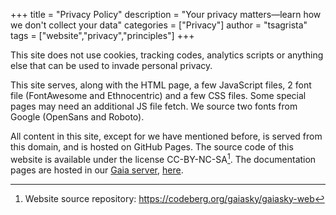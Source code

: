 +++
title = "Privacy Policy"
description = "Your privacy matters—learn how we don't collect your data"
categories = ["Privacy"]
author = "tsagrista"
tags = ["website","privacy","principles"]
+++

This site does not use cookies, tracking codes, analytics scripts or anything else that can be used to invade personal privacy.

This site serves, along with the HTML page, a few JavaScript files, 2 font file (FontAwesome and Ethnocentric) and a few CSS files. Some special pages may need an additional JS file fetch. We source two fonts from Google (OpenSans and Roboto).

All content in this site, except for we have mentioned before, is served from this domain, and is hosted on GitHub Pages. The source code of this website is available under the license CC-BY-NC-SA[^webrepo]. The documentation pages are hosted in our [Gaia server](https://docs.gaiasky.space),  [here](https://gaia.ari.uni-heidelberg.de/gaiasky/docs).

[^webrepo]: Website source repository: https://codeberg.org/gaiasky/gaiasky-web
